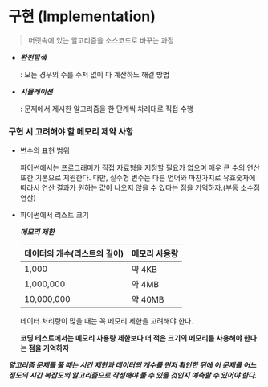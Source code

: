 # 구현 (Implementation)

> 머릿속에 있는 알고리즘을 소스코드로 바꾸는 과정

- ***완전탐색***

  : 모든 경우의 수를 주저 없이 다 계산하느 해결 방법

- ***시뮬레이션***

  : 문제에서 제시한 알고리즘을 한 단계씩 차례대로 직접 수행



### 구현 시 고려해야 할 메모리 제약 사항

* 변수의 표현 범위

  파이썬에서는 프로그래머가 직접 자료형을 지정할 필요가 없으며 매우 큰 수의 연산 또한 기본으로 지원한다. 다만, 실수형 변수는 다른 언어와 마찬가지로 유효숫자에 따라서 연산 결과가 원하는 값이 나오지 않을 수 있다는 점을 기억하자.(부동 소수점 연산)

* 파이썬에서 리스트 크기

  ***메모리 제한***

  | 데이터의 개수(리스트의 길이) | 메모리 사용량 |
  | ---------------------------- | ------------- |
  | 1,000                        | 약 4KB        |
  | 1,000,000                    | 약 4MB        |
  | 10,000,000                   | 약 40MB       |

  데이터 처리량이 많을 때는 꼭 메모리 제한을 고려해야 한다.

  **코딩 테스트에서는 메모리 사용량 제한보다 더 적은 크기의 메모리를 사용해야 한다는 점을 기억하자** 



***알고리즘 문제를 풀 때는 시간 제한과 데이터의 개수를 먼저 확인한 뒤에 이 문제를 어느 정도의 시간 복잡도의 알고리즘으로 작성해야 풀 수 있을 것인지 예측할 수 있어야 한다.***




